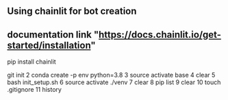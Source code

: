 ## Using chainlit for bot creation

## documentation link "https://docs.chainlit.io/get-started/installation"


pip install chainlit

git init
    2  conda create -p env python=3.8 
    3  source activate base
    4  clear
    5  bash init_setup.sh
    6  source activate ./venv
    7  clear
    8  pip list
    9  clear
   10  touch .gitignore
   11  history
   